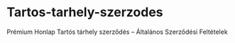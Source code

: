 # Tartos-tarhely-szerzodes
Prémium Honlap Tartós tárhely szerződés – Általános Szerződési Feltételek
